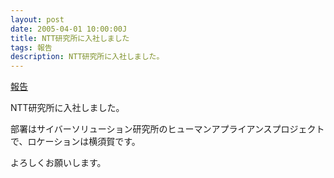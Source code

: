 ```yaml
---
layout: post
date: 2005-04-01 10:00:00J
title: NTT研究所に入社しました
tags: 報告
description: NTT研究所に入社しました。
---
```

[報告](/tags/information/)

NTT研究所に入社しました。

部署はサイバーソリューション研究所のヒューマンアプライアンスプロジェクトで、ロケーションは横須賀です。

よろしくお願いします。
